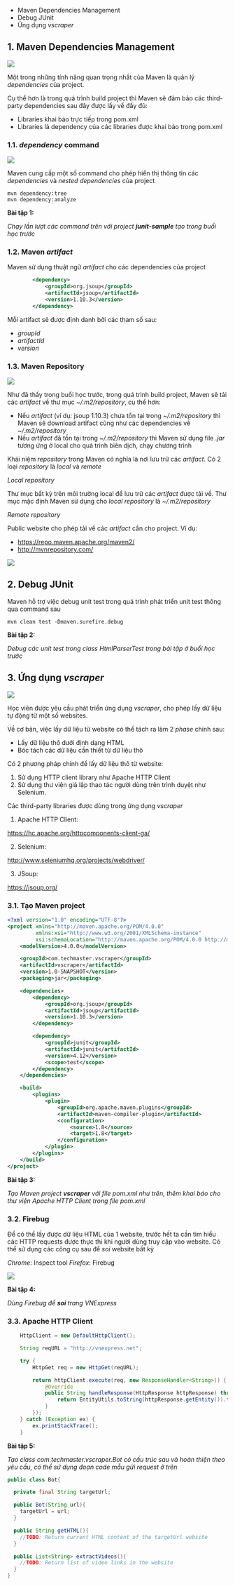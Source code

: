 * Maven Dependencies Management
* Debug JUnit
* Ứng dụng *vscraper*

## 1. Maven Dependencies Management

![](./materials/spring_dependency.png)

Một trong những tính năng quan trọng nhất của Maven là quản lý *dependencies* của project.

Cụ thể hơn là trong quá trình build project thì Maven sẽ đảm bảo các third-party dependencies sau đây được lấy về đầy đủ:

* Libraries khai báo trực tiếp trong pom.xml
* Libraries là dependency của các libraries được khai báo trong pom.xml

### 1.1. *dependency* command

![](./materials/maven_dependency_tree.png)

Maven cung cấp một số command cho phép hiển thị thông tin các *dependencies* và *nested dependencies* của project

```shell
mvn dependency:tree
mvn dependency:analyze
```

__Bài tập 1:__

*Chạy lần lượt các command trên với project **junit-sample** tạo trong buổi học trước*

### 1.2. Maven *artifact*

Maven sử dụng thuật ngữ *artifact* cho các dependencies của project

```xml
        <dependency>
            <groupId>org.jsoup</groupId>
            <artifactId>jsoup</artifactId>
            <version>1.10.3</version>
        </dependency>

```

Mỗi artifact sẽ được định danh bởi các tham số sau:

* *groupId*
* *artifactId*
* *version*

### 1.3. Maven Repository

![](./materials/maven_repository_model.jpg)

Như đã thấy trong buổi học trước, trong quá trình build project, Maven sẽ tải các *artifact* về thư mục *~/.m2/repository*, cụ thể hơn:

* Nếu *artifact* (ví dụ: jsoup 1.10.3) chưa tồn tại trong *~/.m2/repository* thì Maven sẽ download artifact cũng như các dependencies về *~/.m2/repository*
* Nếu *artifact* đã tồn tại trong *~/.m2/repository* thì Maven sử dụng file *.jar* tương ứng ở local cho quá trình biên dịch, chạy chương trình

Khái niệm *repository* trong Maven có nghĩa là nơi lưu trữ các *artifact*. Có 2 loại *repository* là *local* và *remote*

*Local repository*

Thư mục bất kỳ trên môi trường local để lưu trữ các *artifact* được tải về. Thư mục mặc định Maven sử dụng cho *local repository* là *~/.m2/repository*

*Remote repository*

Public website cho phép tải về các *artifact* cần cho project. Ví dụ:

* https://repo.maven.apache.org/maven2/
* http://mvnrepository.com/

![](./materials/mvn_repository.png)

## 2. Debug JUnit

Maven hỗ trợ việc debug unit test trong quá trình phát triển unit test thông qua command sau

```shell
mvn clean test -Dmaven.surefire.debug
```
__Bài tập 2:__

*Debug các unit test trong class HtmlParserTest trong bài tập ở buổi học trước*

## 3. Ứng dụng *vscraper*

![](./materials/web_scraping.png)

Học viên được yêu cầu phát triển ứng dụng *vscraper*, cho phép lấy dữ liệu tự động từ một số websites.

Về cơ bản, việc lấy dữ liệu từ website có thể tách ra làm 2 *phase* chính sau:

* Lấy dữ liệu thô dưới định dạng HTML
* Bóc tách các dữ liệu cần thiết từ dữ liệu thô

Có 2 phương pháp chính để lấy dữ liệu thô từ website:

1. Sử dụng HTTP client library như Apache HTTP Client
2. Sử dụng thư viện giả lập thao tác người dùng trên trình duyệt như Selenium.

Các third-party libraries được dùng trong ứng dụng *vscraper*

1. Apache HTTP Client:

https://hc.apache.org/httpcomponents-client-ga/

2. Selenium:

http://www.seleniumhq.org/projects/webdriver/

3. JSoup:

https://jsoup.org/


### 3.1. Tạo Maven project

```xml
<?xml version="1.0" encoding="UTF-8"?>
<project xmlns="http://maven.apache.org/POM/4.0.0"
         xmlns:xsi="http://www.w3.org/2001/XMLSchema-instance"
         xsi:schemaLocation="http://maven.apache.org/POM/4.0.0 http://maven.apache.org/xsd/maven-4.0.0.xsd">
    <modelVersion>4.0.0</modelVersion>

    <groupId>com.techmaster.vscraper</groupId>
    <artifactId>vscraper</artifactId>
    <version>1.0-SNAPSHOT</version>
    <packaging>jar</packaging>

    <dependencies>
        <dependency>
            <groupId>org.jsoup</groupId>
            <artifactId>jsoup</artifactId>
            <version>1.10.3</version>
        </dependency>

        <dependency>
            <groupId>junit</groupId>
            <artifactId>junit</artifactId>
            <version>4.12</version>
            <scope>test</scope>
        </dependency>
    </dependencies>

    <build>
        <plugins>
            <plugin>
                <groupId>org.apache.maven.plugins</groupId>
                <artifactId>maven-compiler-plugin</artifactId>
                <configuration>
                    <source>1.8</source>
                    <target>1.8</target>
                </configuration>
            </plugin>
        </plugins>
    </build>
</project>
```
__Bài tập 3:__

*Tạo Maven project **vscraper** với file pom.xml như trên, thêm khai báo cho thư viện Apache HTTP Client trong file pom.xml*

### 3.2. Firebug

Để có thể lấy được dữ liệu HTML của 1 website, trước hết ta cần tìm hiểu các HTTP requests được thực thi khi người dùng truy cập vào website. Có thể sử dụng các công cụ sau để *soi* website bất kỳ

*Chrome*: Inspect tool
*Firefox*: Firebug

![](./materials/vnexpress_firebug.png)

__Bài tập 4:__

*Dùng Firebug để **soi** trang VNExpress*

### 3.3. Apache HTTP Client


```java
    HttpClient = new DefaultHttpClient();

    String reqURL = "http://vnexpress.net";

    try {
        HttpGet req = new HttpGet(reqURL);

        return httpClient.execute(req, new ResponseHandler<String>() {
            @Override
            public String handleResponse(HttpResponse httpResponse) throws IOException {
                return EntityUtils.toString(httpResponse.getEntity()).trim();
            }
        });
    } catch (Exception ex) {
        ex.printStackTrace();
    }

```

__Bài tập 5:__

*Tạo class com.techmaster.vscraper.Bot có cấu trúc sau và hoàn thiện theo yêu cầu, có thể sử dụng đoạn code mẫu gửi request ở trên*

```java
public class Bot{

  private final String targetUrl;

  public Bot(String url){
    targetUrl = url;
  }

  public String getHTML(){
    //TODO: Return current HTML content of the targetUrl website
  }

  public List<String> extractVideos(){
    //TODO: Return list of video links in the website
  }
}
```
